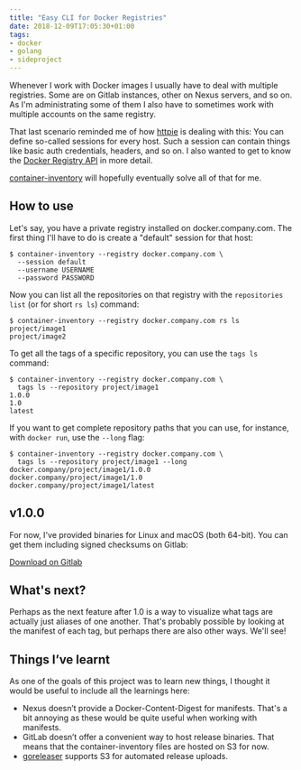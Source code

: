 ```yaml
---
title: "Easy CLI for Docker Registries"
date: 2018-12-09T17:05:30+01:00
tags:
- docker
- golang
- sideproject
---
```


Whenever I work with Docker images I usually have to deal with multiple registries. Some are on Gitlab instances, other on Nexus servers, and so on. As I'm administrating some of them I also have to sometimes work with multiple accounts on the same registry.

That last scenario reminded me of how [httpie](https://httpie.org/) is dealing with this: You can define so-called sessions for every host. Such a session can contain things like basic auth credentials, headers, and so on. I also wanted to get to know the [Docker Registry API](https://docs.docker.com/registry/spec/api/) in more detail. 

[container-inventory](https://gitlab.com/zerok/container-inventory) will hopefully eventually solve all of that for me.

## How to use

Let's say, you have a private registry installed on docker.company.com. The first thing I'll have to do is create a "default" session for that host:

```
$ container-inventory --registry docker.company.com \
  --session default
  --username USERNAME
  --password PASSWORD
```

Now you can list all the repositories on that registry with the `repositories list` (or for short `rs ls`) command:

```
$ container-inventory --registry docker.company.com rs ls
project/image1
project/image2
```

To get all the tags of a specific repository, you can use the `tags ls` command:

```
$ container-inventory --registry docker.company.com \
  tags ls --repository project/image1
1.0.0
1.0
latest
```

If you want to get complete repository paths that you can use, for instance, with `docker run`, use the `--long` flag:

```
$ container-inventory --registry docker.company.com \
  tags ls --repository project/image1 --long
docker.company/project/image1/1.0.0
docker.company/project/image1/1.0
docker.company/project/image1/latest
```

## v1.0.0

For now, I've provided binaries for Linux and macOS (both 64-bit). You can get them including signed checksums on Gitlab:

[Download on Gitlab](https://gitlab.com/zerok/container-inventory/tags/v1.0.0)

## What's next?

Perhaps as the next feature after 1.0 is a way to visualize what tags are actually just aliases of one another. That's probably possible by looking at the manifest of each tag, but perhaps there are also other ways. We'll see!

## Things I’ve learnt

As one of the goals of this project was to learn new things, I thought it would be useful to include all the learnings here:

- Nexus doesn’t provide a Docker-Content-Digest for manifests. That's a bit annoying as these would be quite useful when working with manifests.
- GitLab doesn’t offer a convenient way to host release binaries. That means that the container-inventory files are hosted on S3 for now.
- [goreleaser](https://goreleaser.com/customization/#S3) supports S3 for automated release uploads.
